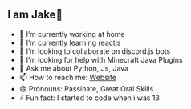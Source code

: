 ## I am Jake👋


- 🔭 I’m currently working at home
- 🌱 I’m currently learning reactjs
- 👯 I’m looking to collaborate on discord.js bots
- 🤔 I’m looking for help with Minecraft Java Plugins
- 💬 Ask me about Python, Js, Java
- 📫 How to reach me: [Website](https://jakecodes.com/)
- 😄 Pronouns: Passinate, Great Oral Skills
- ⚡ Fun fact: I started to code when i was 13
